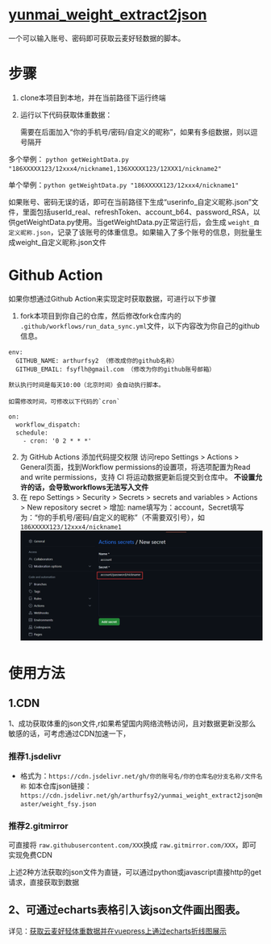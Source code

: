 # [yunmai_weight_extract2json](https://github.com/arthurfsy2/yunmai_weight_extract2json/tree/main)

一个可以输入账号、密码即可获取云麦好轻数据的脚本。

# 步骤

1. clone本项目到本地，并在当前路径下运行终端
2. 运行以下代码获取体重数据：

   需要在后面加入“你的手机号/密码/自定义的昵称”，如果有多组数据，则以逗号隔开

多个举例： `python getWeightData.py "186XXXXX123/12xxx4/nickname1,136XXXXX123/12XXX1/nickname2"`

单个举例：`python getWeightData.py "186XXXXX123/12xxx4/nickname1"`

如果账号、密码无误的话，即可在当前路径下生成“userinfo_自定义昵称.json”文件，里面包括userId_real、refreshToken、account_b64、password_RSA，以供getWeightData.py使用。当getWeightData.py正常运行后，会生成 `weight_自定义昵称.json`，记录了该账号的体重信息。如果输入了多个账号的信息，则批量生成weight_自定义昵称.json文件

# Github Action

如果你想通过Github Action来实现定时获取数据，可进行以下步骤

1. fork本项目到你自己的仓库，然后修改fork仓库内的 `.github/workflows/run_data_sync.yml`文件，以下内容改为你自己的github信息。

```
env:
  GITHUB_NAME: arthurfsy2 （修改成你的github名称）
  GITHUB_EMAIL: fsyflh@gmail.com （修改为你的github账号邮箱）
```

    默认执行时间是每天10:00（北京时间）会自动执行脚本。

    如需修改时间，可修改以下代码的`cron`

```
on:
  workflow_dispatch:
  schedule:
    - cron: '0 2 * * *'
```

2. 为 GitHub Actions 添加代码提交权限 访问repo  Settings > Actions > General页面，找到Workflow permissions的设置项，将选项配置为Read and write permissions，支持 CI 将运动数据更新后提交到仓库中。
   **不设置允许的话，会导致workflows无法写入文件**
3. 在 repo Settings > Security > Secrets > secrets and variables > Actions  > New repository secret > 增加:
   name填写为：account，Secret填写为：“你的手机号/密码/自定义的昵称”（不需要双引号），如 `186XXXXX123/12xxx4/nickname1`
   ![img](/img/添加变量.png)

# 使用方法

## 1.CDN

1、成功获取体重的json文件,r如果希望国内网络流畅访问，且对数据更新没那么敏感的话，可考虑通过CDN加速一下，

### 推荐1.jsdelivr

* 格式为：`https://cdn.jsdelivr.net/gh/你的账号名/你的仓库名@分支名称/文件名称`
  如本仓库json链接：`https://cdn.jsdelivr.net/gh/arthurfsy2/yunmai_weight_extract2json@master/weight_fsy.json`

### 推荐2.gitmirror

可直接将 `raw.githubusercontent.com/XXX`换成 `raw.gitmirror.com/XXX`，即可实现免费CDN

上述2种方法获取的json文件为直链，可以通过python或javascript直接http的get请求，直接获取到数据

## 2、可通过echarts表格引入该json文件画出图表。

详见：[获取云麦好轻体重数据并在vuepress上通过echarts折线图展示](https://blog.4a1801.life/%E7%BB%8F%E9%AA%8C%E6%80%BB%E7%BB%93/IT%E6%80%BB%E7%BB%93/%E8%8E%B7%E5%8F%96%E4%BA%91%E9%BA%A6%E5%A5%BD%E8%BD%BB%E6%95%B0%E6%8D%AE%E5%B9%B6%E5%9C%A8vuepress%E4%B8%8A%E5%B1%95%E7%A4%BA.html)
